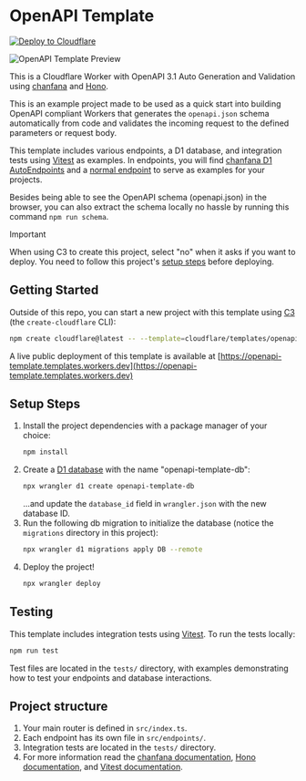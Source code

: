 # OpenAPI Template

[![Deploy to Cloudflare](https://deploy.workers.cloudflare.com/button)](https://deploy.workers.cloudflare.com/?url=https://github.com/cloudflare/templates/tree/main/chanfana-openapi-template)

![OpenAPI Template Preview](https://imagedelivery.net/wSMYJvS3Xw-n339CbDyDIA/91076b39-1f5b-46f6-7f14-536a6f183000/public)

<!-- dash-content-start -->

This is a Cloudflare Worker with OpenAPI 3.1 Auto Generation and Validation using [chanfana](https://github.com/cloudflare/chanfana) and [Hono](https://github.com/honojs/hono).

This is an example project made to be used as a quick start into building OpenAPI compliant Workers that generates the
`openapi.json` schema automatically from code and validates the incoming request to the defined parameters or request body.

This template includes various endpoints, a D1 database, and integration tests using [Vitest](https://vitest.dev/) as examples. In endpoints, you will find [chanfana D1 AutoEndpoints](https://chanfana.com/endpoints/auto/d1) and a [normal endpoint](https://chanfana.com/endpoints/defining-endpoints) to serve as examples for your projects.

Besides being able to see the OpenAPI schema (openapi.json) in the browser, you can also extract the schema locally no hassle by running this command `npm run schema`.

<!-- dash-content-end -->

> [!IMPORTANT]
> When using C3 to create this project, select "no" when it asks if you want to deploy. You need to follow this project's [setup steps](https://github.com/cloudflare/templates/tree/main/openapi-template#setup-steps) before deploying.

## Getting Started

Outside of this repo, you can start a new project with this template using [C3](https://developers.cloudflare.com/pages/get-started/c3/) (the `create-cloudflare` CLI):

```bash
npm create cloudflare@latest -- --template=cloudflare/templates/openapi-template
```

A live public deployment of this template is available at [https://openapi-template.templates.workers.dev](https://openapi-template.templates.workers.dev)

## Setup Steps

1. Install the project dependencies with a package manager of your choice:
   ```bash
   npm install
   ```
2. Create a [D1 database](https://developers.cloudflare.com/d1/get-started/) with the name "openapi-template-db":
   ```bash
   npx wrangler d1 create openapi-template-db
   ```
   ...and update the `database_id` field in `wrangler.json` with the new database ID.
3. Run the following db migration to initialize the database (notice the `migrations` directory in this project):
   ```bash
   npx wrangler d1 migrations apply DB --remote
   ```
4. Deploy the project!
   ```bash
   npx wrangler deploy
   ```

## Testing

This template includes integration tests using [Vitest](https://vitest.dev/). To run the tests locally:

```bash
npm run test
```

Test files are located in the `tests/` directory, with examples demonstrating how to test your endpoints and database interactions.

## Project structure

1. Your main router is defined in `src/index.ts`.
2. Each endpoint has its own file in `src/endpoints/`.
3. Integration tests are located in the `tests/` directory.
4. For more information read the [chanfana documentation](https://chanfana.com/), [Hono documentation](https://hono.dev/docs), and [Vitest documentation](https://vitest.dev/guide/).
